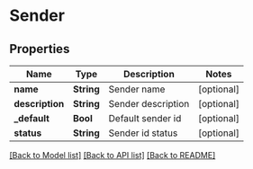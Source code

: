 # Sender

## Properties
Name | Type | Description | Notes
------------ | ------------- | ------------- | -------------
**name** | **String** | Sender name | [optional] 
**description** | **String** | Sender description | [optional] 
**_default** | **Bool** | Default sender id | [optional] 
**status** | **String** | Sender id status | [optional] 

[[Back to Model list]](../README.md#documentation-for-models) [[Back to API list]](../README.md#documentation-for-api-endpoints) [[Back to README]](../README.md)


